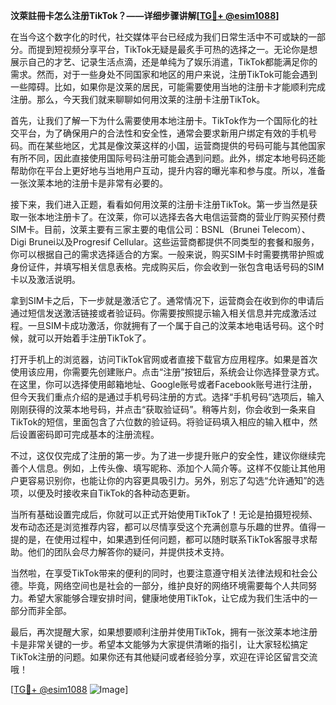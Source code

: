**汶萊註冊卡怎么注册TikTok？——详细步骤讲解[[TG💪+ @esim1088](https://t.me/s/esim1088)]**

在当今这个数字化的时代，社交媒体平台已经成为我们日常生活中不可或缺的一部分。而提到短视频分享平台，TikTok无疑是最炙手可热的选择之一。无论你是想展示自己的才艺、记录生活点滴，还是单纯为了娱乐消遣，TikTok都能满足你的需求。然而，对于一些身处不同国家和地区的用户来说，注册TikTok可能会遇到一些障碍。比如，如果你是汶莱的居民，可能需要使用当地的注册卡才能顺利完成注册。那么，今天我们就来聊聊如何用汶莱的注册卡注册TikTok。

首先，让我们了解一下为什么需要使用本地注册卡。TikTok作为一个国际化的社交平台，为了确保用户的合法性和安全性，通常会要求新用户绑定有效的手机号码。而在某些地区，尤其是像汶莱这样的小国，运营商提供的号码可能与其他国家有所不同，因此直接使用国际号码注册可能会遇到问题。此外，绑定本地号码还能帮助你在平台上更好地与当地用户互动，提升内容的曝光率和参与度。所以，准备一张汶莱本地的注册卡是非常有必要的。

接下来，我们进入正题，看看如何用汶莱的注册卡注册TikTok。第一步当然是获取一张本地注册卡了。在汶莱，你可以选择去各大电信运营商的营业厅购买预付费SIM卡。目前，汶莱主要有三家主要的电信公司：BSNL（Brunei Telecom）、Digi Brunei以及Progresif Cellular。这些运营商都提供不同类型的套餐和服务，你可以根据自己的需求选择适合的方案。一般来说，购买SIM卡时需要携带护照或身份证件，并填写相关信息表格。完成购买后，你会收到一张包含电话号码的SIM卡以及激活说明。

拿到SIM卡之后，下一步就是激活它了。通常情况下，运营商会在收到你的申请后通过短信发送激活链接或者验证码。你需要按照提示输入相关信息并完成激活过程。一旦SIM卡成功激活，你就拥有了一个属于自己的汶莱本地电话号码。这个时候，就可以开始着手注册TikTok了。

打开手机上的浏览器，访问TikTok官网或者直接下载官方应用程序。如果是首次使用该应用，你需要先创建账户。点击“注册”按钮后，系统会让你选择登录方式。在这里，你可以选择使用邮箱地址、Google账号或者Facebook账号进行注册，但今天我们重点介绍的是通过手机号码注册的方式。选择“手机号码”选项后，输入刚刚获得的汶莱本地号码，并点击“获取验证码”。稍等片刻，你会收到一条来自TikTok的短信，里面包含了六位数的验证码。将验证码填入相应的输入框中，然后设置密码即可完成基本的注册流程。

不过，这仅仅完成了注册的第一步。为了进一步提升账户的安全性，建议你继续完善个人信息。例如，上传头像、填写昵称、添加个人简介等。这样不仅能让其他用户更容易识别你，也能让你的内容更具吸引力。另外，别忘了勾选“允许通知”的选项，以便及时接收来自TikTok的各种动态更新。

当所有基础设置完成后，你就可以正式开始使用TikTok了！无论是拍摄短视频、发布动态还是浏览推荐内容，都可以尽情享受这个充满创意与乐趣的世界。值得一提的是，在使用过程中，如果遇到任何问题，都可以随时联系TikTok客服寻求帮助。他们的团队会尽力解答你的疑问，并提供技术支持。

当然啦，在享受TikTok带来的便利的同时，也要注意遵守相关法律法规和社会公德。毕竟，网络空间也是社会的一部分，维护良好的网络环境需要每个人共同努力。希望大家能够合理安排时间，健康地使用TikTok，让它成为我们生活中的一部分而非全部。

最后，再次提醒大家，如果想要顺利注册并使用TikTok，拥有一张汶莱本地注册卡是非常关键的一步。希望本文能够为大家提供清晰的指引，让大家轻松搞定TikTok注册的问题。如果你还有其他疑问或者经验分享，欢迎在评论区留言交流哦！

[[TG💪+ @esim1088](https://t.me/s/esim1088) ![Image](https://i.postimg.cc/4NQfJmqS/Snipaste-2025-05-13-00-14-12.png)]